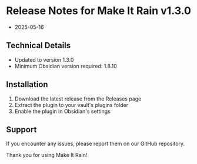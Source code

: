 # Release Notes for Make It Rain v1.3.0

- 2025-05-16

## Technical Details

- Updated to version 1.3.0
- Minimum Obsidian version required: 1.8.10

## Installation

1. Download the latest release from the Releases page
2. Extract the plugin to your vault's plugins folder
3. Enable the plugin in Obsidian's settings

## Support

If you encounter any issues, please report them on our GitHub repository.

Thank you for using Make It Rain!
